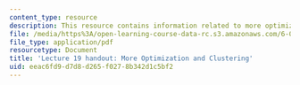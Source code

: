```yaml
---
content_type: resource
description: This resource contains information related to more optimization and clustering.
file: /media/https%3A/open-learning-course-data-rc.s3.amazonaws.com/6-00sc-introduction-to-computer-science-and-programming-spring-2011/eeac6fd9d7d8d265f0278b342d1c5bf2_MIT6_00SCS11_lec19.pdf
file_type: application/pdf
resourcetype: Document
title: 'Lecture 19 handout: More Optimization and Clustering'
uid: eeac6fd9-d7d8-d265-f027-8b342d1c5bf2
---
```

